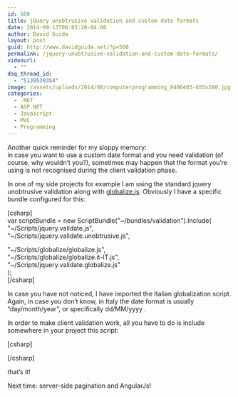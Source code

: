 ```yaml
---
id: 560
title: jQuery unobtrusive validation and custom date formats
date: 2014-09-13T00:03:20-04:00
author: David Guida
layout: post
guid: http://www.davidguida.net/?p=560
permalink: /jquery-unobtrusive-validation-and-custom-date-formats/
videourl:
  - ""
dsq_thread_id:
  - "5139530354"
image: /assets/uploads/2014/08/computerprogramming_8406403-655x280.jpg
categories:
  - .NET
  - ASP.NET
  - Javascript
  - MVC
  - Programming
---
```

Another quick reminder for my sloppy memory:  
in case you want to use a custom date format and you need validation (of course, why wouldn&#8217;t you?), sometimes may happen that the format you&#8217;re using is not recognised during the client validation phase.

In one of my side projects for example I am using the standard jquery unobtrusive validation along with <a title="jquery/globalize" href="https://github.com/jquery/globalize" target="_blank">globalize.js</a>. Obviously I have a specific bundle configured for this:

[csharp]  
var scriptBundle = new ScriptBundle("~/bundles/validation").Include(  
"~/Scripts/jquery.validate.js",  
"~/Scripts/jquery.validate.unobtrusive.js",

"~/Scripts/globalize/globalize.js",  
"~/Scripts/globalize/globalize.it-IT.js",  
"~/Scripts/jquery.validate.globalize.js"  
);  
[/csharp]

In case you have not noticed, I have imported the Italian globalization script. Again, in case you don&#8217;t know, in Italy the date format is usually &#8220;day/month/year&#8221;, or specifically dd/MM/yyyy .

In order to make client validation work, all you have to do is include somewhere in your project this script:

[csharp]  
<script type="text/javascript">  
$.validator.methods.date = function (value, element) {  
return this.optional(element) || Globalize.parseDate(value, "dd/MM/yyyy", "it-IT");  
}  
</script>  
[/csharp]

that&#8217;s it!

Next time: server-side pagination and AngularJs!

<div class="post-details-footer-widgets">
</div>